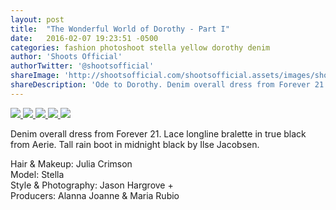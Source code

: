 ```yaml
---
layout: post
title:  "The Wonderful World of Dorothy - Part I"
date:   2016-02-07 19:23:51 -0500
categories: fashion photoshoot stella yellow dorothy denim 
author: 'Shoots Official'
authorTwitter: '@shootsofficial'
shareImage: 'http://shootsofficial.com/shootsofficial.assets/images/shoots-jasonhargrove-stella-portrait-rake.jpeg'
shareDescription: 'Ode to Dorothy. Denim overall dress from Forever 21. Black lace bralette from Aerie. Rain boots by Ilse Jacobsen. Rake and basket from Canadian Tire.'
---
```


<a href="http://shootsofficial.com/fashion/photoshoot/stella/yellow/dorothy/denim/2016/02/07/dorothy.html">
	<img src="http://shootsofficial.com/shootsofficial.assets/images/shoots-jasonhargrove-stella-basket-bamboo.jpeg">
</a> 

<a href="http://shootsofficial.com/fashion/photoshoot/stella/yellow/dorothy/denim/2016/02/07/dorothy.html">
	<img src="http://shootsofficial.com/shootsofficial.assets/images/shoots-jasonhargrove-stella-rake-basket-denim.jpeg">
</a>

<a href="http://shootsofficial.com/fashion/photoshoot/stella/yellow/dorothy/denim/2016/02/07/dorothy.html">
	<img src="http://shootsofficial.com/shootsofficial.assets/images/shoots-jasonhargrove-stella-dorothy.jpeg"> 
</a>

<a href="http://shootsofficial.com/fashion/photoshoot/stella/yellow/dorothy/denim/2016/02/07/dorothy.html">
	<img src="http://shootsofficial.com/shootsofficial.assets/images/shoots-jasonhargrove-stella-rake-denim.jpeg"> 
</a>

<a href="http://shootsofficial.com/fashion/photoshoot/stella/yellow/dorothy/denim/2016/02/07/dorothy.html">
	<img src="{{ page.shareImage }}">
</a>

Denim overall dress from Forever 21. Lace longline bralette in true black from Aerie. Tall rain boot in midnight black by Ilse Jacobsen. 

<!--more-->

Hair & Makeup: Julia Crimson  
Model: Stella  
Style & Photography: Jason Hargrove +  
Producers: Alanna Joanne & Maria Rubio  
